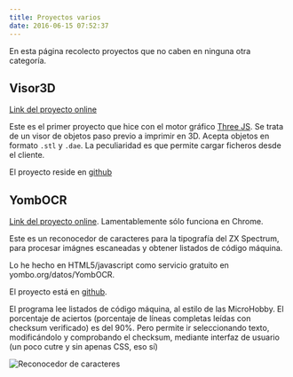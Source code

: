 ```yaml
---
title: Proyectos varios
date: 2016-06-15 07:52:37
---
```


En esta página recolecto proyectos que no caben en ninguna otra categoría.

## Visor3D

[Link del proyecto online](/datos/Visord3D)

Este es el primer proyecto que hice con el motor gráfico [Three JS](http://threejs.org). Se trata de un visor de objetos paso previo a imprimir en 3D. Acepta objetos en formato `.stl` y `.dae`. La peculiaridad es que permite cargar ficheros desde el cliente.

El proyecto reside en [github](https://github.com/yomboprime/Visor3D)

## YombOCR

[Link del proyecto online](/datos/YombOCR). Lamentablemente sólo funciona en Chrome.

Este es un reconocedor de caracteres para la tipografía del ZX Spectrum, para procesar imágnes escaneadas y obtener listados de código máquina.

Lo he hecho en HTML5/javascript como servicio gratuito en yombo.org/datos/YombOCR.

El proyecto está en [github](http://github.com/yomboprime/YombOCR).

El programa lee listados de código máquina, al estilo de las MicroHobby. El porcentaje de aciertos (porcentaje de líneas completas leídas con checksum verificado) es del 90%. Pero permite ir seleccionando texto, modificándolo y comprobando el checksum, mediante interfaz de usuario (un poco cutre y sin apenas CSS, eso sí)

![Reconocedor de caracteres](http://yombo.org/datos/assetsBlog/15062016_2/snapshot2.png)